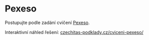 # Pexeso

Postupujte podle zadání cvičení [Pexeso](https://kodim.cz/kurzy/daweb/js1/cykly/cv-foreach#cvlekce%3Epexeso).

Interaktivní náhled řešení: [czechitas-podklady.cz/cviceni-pexeso/](https://czechitas-podklady.cz/cviceni-pexeso/)
